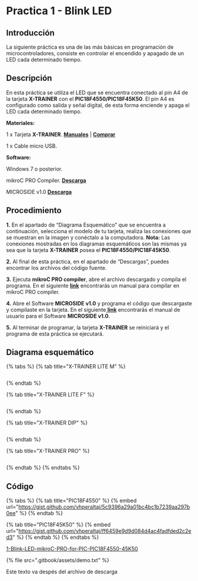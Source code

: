 # Practica 1 - Blink LED

## **Introducción**

La siguiente práctica es una de las más básicas en programación de microcontroladores, consiste en controlar el encendido y apagado de un LED cada determinado tiempo.

## **Descripción**

En esta práctica se utiliza el LED que se encuentra conectado al pin A4 de la tarjeta **X-TRAINER** con el **PIC18F4550/PIC18F45K50**. El pin A4 es configurado como salida y señal digital, de esta forma enciende y apaga el LED cada determinado tiempo.

**Materiales:**

1 x Tarjeta **X-TRAINER**. [**Manuales**](https://microside.com/docs/#manuales-microside) | [**Comprar**](https://store.microside.com/search/?q=x-trainer+pic18)

1 x Cable micro USB.

**Software:**

Windows 7 o posterior.

mikroC PRO Compiler. [**Descarga**](https://www.mikroe.com/mikroc-pic)

MICROSIDE v1.0 [**Descarga**](https://microside.com/wp-content/uploads/2021/12/MICROSIDE\_v1\_Instalador-1-1.zip)

## **Procedimiento**

**1.** En el apartado de “Diagrama Esquemático” que se encuentra a continuación, selecciona el modelo de tu tarjeta, realiza las conexiones que se muestran en la imagen y conéctalo a la computadora. **Nota:** Las conexiones mostradas en los diagramas esquemáticos son las mismas ya sea que la tarjeta **X-TRAINER** posea el **PIC18F4550/PIC18F45K50**.

**2.** Al final de esta práctica, en el apartado de “Descargas”, puedes encontrar los archivos del código fuente.

**3.** Ejecuta **mikroC PRO compiler**, abre el archivo descargado y compila el programa. En el siguiente [**link**](https://microside.com/docs/mikroc/manual-mikroc-pro-for-pic/) encontrarás un manual para compilar en mikroC PRO compiler.

**4.** Abre el Software **MICROSIDE v1.0** y programa el código que descargaste y compilaste en la tarjeta. En el siguiente[ **link**](https://microside.com/docs/manual-software-microside-v1/) encontrarás el manual de usuario para el Software **MICROSIDE v1.0**.

**5.** Al terminar de programar, la tarjeta **X-TRAINER** se reiniciará y el programa de esta práctica se ejecutará.

## **Diagrama esquemático**

{% tabs %}
{% tab title="X-TRAINER LITE M" %}
<figure><img src="https://raw.githubusercontent.com/vhperaltaj/1-Blink-LED-mikroC-PRO-for-PIC-PIC18F4550-45K50/main/Diagrama%20de%20conexi%C3%B3n/X-TRAINER_PIC18F45K50_PIC18F4550_MICROSIDE_01.png" alt=""><figcaption></figcaption></figure>
{% endtab %}

{% tab title="X-TRAINER LITE F" %}
<figure><img src="https://github.com/vhperaltaj/1-Blink-LED-mikroC-PRO-for-PIC-PIC18F4550-45K50/blob/40c1d2db71578483a9a942b71348702fb34450f8/Diagrama%20de%20conexi%C3%B3n/X-TRAINER_PIC18F45K50_MICROSIDE_02.png?raw=true" alt=""><figcaption></figcaption></figure>
{% endtab %}

{% tab title="X-TRAINER DIP" %}
<figure><img src="https://raw.githubusercontent.com/vhperaltaj/1-Blink-LED-mikroC-PRO-for-PIC-PIC18F4550-45K50/40c1d2db71578483a9a942b71348702fb34450f8/Diagrama%20de%20conexi%C3%B3n/X-TRAINER_DIP_Practica-1_Microside_01-768x175.png" alt=""><figcaption></figcaption></figure>
{% endtab %}

{% tab title="X-TRAINER PRO" %}
<figure><img src="https://github.com/vhperaltaj/1-Blink-LED-mikroC-PRO-for-PIC-PIC18F4550-45K50/blob/40c1d2db71578483a9a942b71348702fb34450f8/Diagrama%20de%20conexi%C3%B3n/X-TRAINER_PIC18F45K50_MICROSIDE_03.png?raw=true" alt=""><figcaption></figcaption></figure>
{% endtab %}
{% endtabs %}

## **Código**

{% tabs %}
{% tab title="PIC18F4550" %}
{% embed url="https://gist.github.com/vhperaltaj/5c9396a29a01bc4bc1b7239aa297b0ee" %}
{% endtab %}

{% tab title="PIC18F45K50" %}
{% embed url="https://gist.github.com/vhperaltaj/ff6459e9d9d084d4ac4fadfded2c2ed3" %}
{% endtab %}
{% endtabs %}

[1-Blink-LED-mikroC-PRO-for-PIC-PIC18F4550-45K50](https://github.com/vhperaltaj/1-Blink-LED-mikroC-PRO-for-PIC-PIC18F4550-45K50/archive/refs/heads/main.zip)

{% file src=".gitbook/assets/demo.txt" %}

Este texto va despés del archivo de descarga
